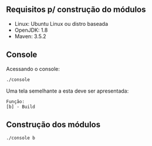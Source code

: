 ## Requisitos p/ construção do módulos
* Linux: Ubuntu Linux ou distro baseada
* OpenJDK: 1.8
* Maven: 3.5.2

## Console

Acessando o console:
```bash
./console
```
Uma tela semelhante a esta deve ser apresentada:
```text
Função:
[b] - Build
```

## Construção dos módulos
```bash
./console b
```
